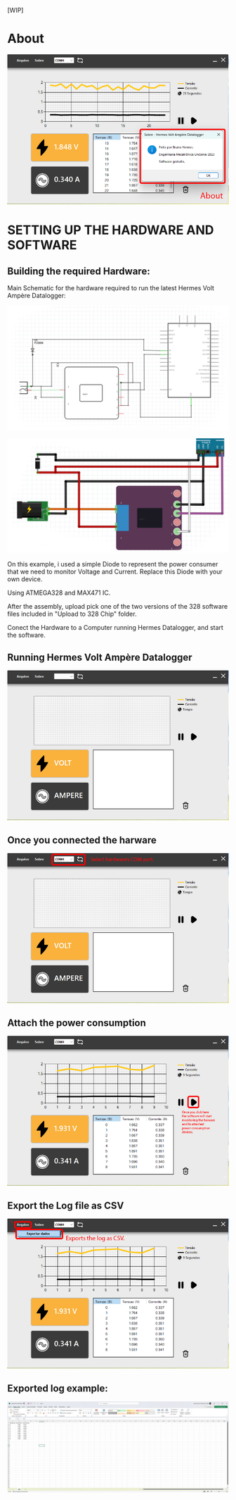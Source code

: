 [WIP]

# About
![Wx64Software](Screenshots/about.jpg)

# SETTING UP THE HARDWARE AND SOFTWARE

## Building the required Hardware:

Main Schematic for the hardware required to run the latest Hermes Volt Ampère Datalogger:


![Schematic](Screenshots/hardware.jpg)

![Schematic](Screenshots/hardware2.jpg)

On this example, i used a simple Diode to represent the power consumer that we need to monitor Voltage and Current.
Replace this Diode with your own device.
 

Using ATMEGA328 and MAX471 IC.

After the assembly, upload pick one of the two versions of the 328 software files included in "Upload to 328 Chip" folder.

Conect the Hardware to a Computer running Hermes Datalogger, and start the software.


## Running Hermes Volt Ampère Datalogger
![Wx64Software](Screenshots/main.jpg)

## Once you connected the harware
![Wx64Software](Screenshots/step1.jpg)

## Attach the power consumption
![Wx64Software](Screenshots/step2.jpg)

## Export the Log file as CSV
![Wx64Software](Screenshots/step3.jpg)

## Exported log example:
![Wx64Software](Screenshots/csvlogex.jpg)
